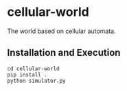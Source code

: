 # cellular-world
The world based on cellular automata.

## Installation and Execution

```
cd cellular-world
pip install .
python simulator.py
```